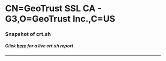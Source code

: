 # CN=GeoTrust SSL CA - G3,O=GeoTrust Inc.,C=US
### Snapshot of crt.sh
##### Click [here](https://crt.sh/?q=Serial_6F1FD71C9A9CC310CEA6DC49DA5879BF) for a live crt.sh report

---
